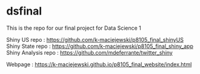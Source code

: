 # dsfinal
This is the repo for our final project for Data Science 1

Shiny US repo : https://github.com/k-maciejewski/p8105_final_shinyUS
Shiny State repo : https://github.com/k-maciejewski/p8105_final_shiny_app
Shiny Analysis repo : https://github.com/mdeferrante/twitter_shiny

Webpage : https://k-maciejewski.github.io/p8105_final_website/index.html
